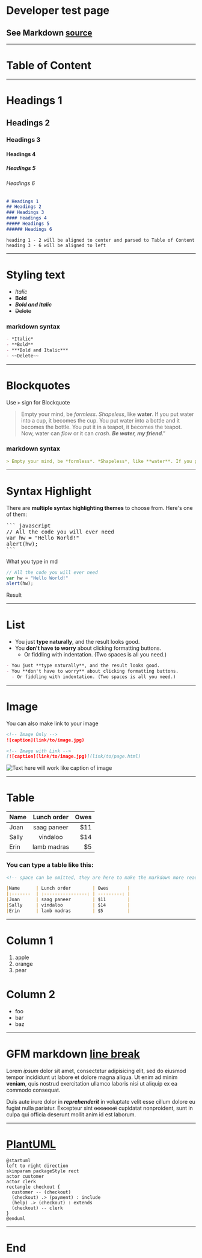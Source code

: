 # Developer test page

## See Markdown [source](http://github.com/slidedown/slidedown)

***
# Table of Content

<!-- Add table of Content -->
<div id='toc'></div>

***
# Headings 1
## Headings 2
### Headings 3
#### Headings 4
##### Headings 5
###### Headings 6

```md
# Headings 1
## Headings 2
### Headings 3
#### Headings 4
##### Headings 5
###### Headings 6
```

    heading 1 - 2 will be aligned to center and parsed to Table of Content
    heading 3 - 6 will be aligned to left

***
# Styling text

- *Italic*
- **Bold**
- ***Bold and Italic***
- ~~Delete~~

### markdown syntax
``` md
- *Italic*
- **Bold**
- ***Bold and Italic***
- ~~Delete~~
```

***
# Blockquotes

Use `>` sign for Blockquote
> Empty your mind, be *formless*. *Shapeless*, like **water**. If you put water into a cup, it becomes the cup. You put water into a bottle and it becomes the bottle. You put it in a teapot, it becomes the teapot. Now, water can *flow* or it can *crash*. ***Be water, my friend***.”

### markdown syntax
``` md
> Empty your mind, be *formless*. *Shapeless*, like **water**. If you put water into a cup, it becomes the cup. You put water into a bottle and it becomes the bottle. You put it in a teapot, it becomes the teapot. Now, water can *flow* or it can *crash*. ***Be water, my friend***.”
```

***
# Syntax Highlight

There are **multiple syntax highlighting themes** to choose from. Here's one of them:


<pre class='hljs'>
``` javascript
// All the code you will ever need
var hw = "Hello World!"
alert(hw);
```
</pre>

<div class="caption">What you type in md</div>

``` javascript
// All the code you will ever need
var hw = "Hello World!"
alert(hw);
```
<div class="caption">Result</div>

***
# List

- You just **type naturally**, and the result looks good.
- You **don't have to worry** about clicking formatting buttons.
  - Or fiddling with indentation. (Two spaces is all you need.)

``` md
- You just **type naturally**, and the result looks good.
- You **don't have to worry** about clicking formatting buttons.
  - Or fiddling with indentation. (Two spaces is all you need.)
```

***
# Image
You can also make link to your image

``` md
<!-- Image Only -->
![caption](link/to/image.jpg)

<!-- Image with Link -->
[![caption](link/to/image.jpg)](link/to/page.html)

```

![Text here will work like caption of image][image1]


***
# Table

|Name      | Lunch order        | Owes       |
|:-------  | :----------------: | ---------: |
|Joan      | saag paneer        | $11        |
|Sally     | vindaloo           | $14        |
|Erin      | lamb madras        | $5         |

### You can type a table like this:
``` md
<!-- space can be omitted, they are here to make the markdown more readable -->

|Name      | Lunch order        | Owes       |
|:-------  | :----------------: | ---------: |
|Joan      | saag paneer        | $11        |
|Sally     | vindaloo           | $14        |
|Erin      | lamb madras        | $5         |

```

***

# Column 1

1. apple
2. orange
3. pear


# Column 2
- foo
- bar
- baz


***
# GFM markdown [line break][link-break]

Lorem *ipsum* dolor sit amet, consectetur adipisicing elit, sed do eiusmod tempor incididunt ut labore et dolore magna aliqua.
Ut enim ad minim **veniam**, quis nostrud exercitation ullamco laboris nisi ut aliquip ex ea commodo consequat.

Duis aute irure dolor in ***reprehenderit*** in voluptate velit esse cillum dolore eu fugiat nulla pariatur.
Excepteur sint ~~occaecat~~ cupidatat nonproident, sunt in culpa qui officia deserunt mollit anim id est laborum.

***
# [PlantUML](http://plantuml.sourceforge.net/)

```plantuml
@startuml
left to right direction
skinparam packageStyle rect
actor customer
actor clerk
rectangle checkout {
  customer -- (checkout)
  (checkout) .> (payment) : include
  (help) .> (checkout) : extends
  (checkout) -- clerk
}
@enduml

```

***
# End

[basic]: https://help.github.com/articles/markdown-basics/
[gfm]: https://help.github.com/articles/github-flavored-markdown/
[image1]: http://2.bp.blogspot.com/-dxJbW0CG8Zs/TmkoMA5-cPI/AAAAAAAAAqw/fQpsz9GpFdo/s1600/voyage-dans-la-lune-1902-02-g.jpg
[link-break]: https://github.com/adam-p/markdown-here/wiki/Markdown-Cheatsheet#lines
